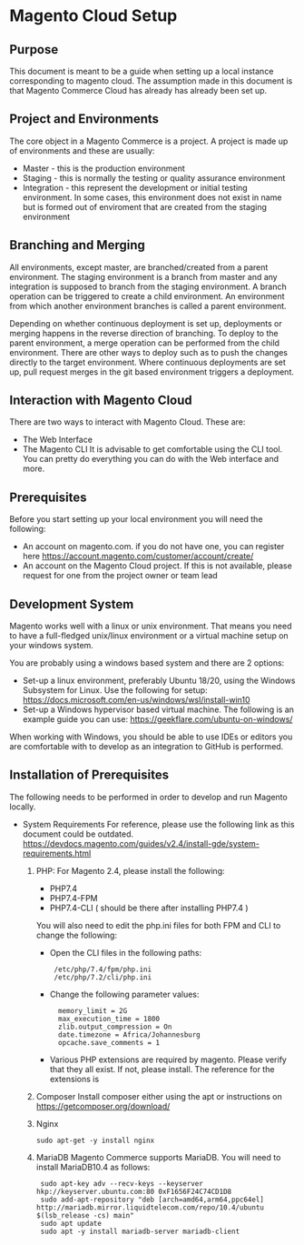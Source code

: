 # Magento Cloud Setup 

## Purpose
This document is meant to be a guide when setting up a local instance corresponding to magento cloud. The assumption made in this document is that Magento Commerce Cloud has already has already been set up. 

## Project and Environments
The core object in a Magento Commerce is  a project. A project is made up of environments and these are usually:

 - Master - this is the production environment 
 - Staging - this is normally the testing or quality assurance environment 
 - Integration - this represent the development or initial testing environment. In some cases, this environment does not exist in name but is formed out of enviroment that are created from the staging environment

## Branching and Merging
All environments, except master, are branched/created from a parent environment. The staging environment is a branch from master and any integration is supposed to branch from the staging environment. A branch operation can be triggered to create a child environment. An environment from which another environment branches is called a parent environment. 

Depending on whether continuous deployment is set up, deployments or merging happens in the reverse direction of branching. To deploy to the parent environment, a merge operation can be performed from the child environment.  There are other ways to deploy such as to push the changes directly to the target environment. Where continuous deployments are set up, pull request merges in the git based environment triggers a deployment.

## Interaction with Magento Cloud
There are two ways to interact with Magento Cloud. These are:

 - The Web Interface 
 - The Magento CLI
It is advisable to get comfortable using the CLI tool. You can pretty do everything you can do with the Web interface and more.

## Prerequisites 
Before you start setting up your local environment you will need the following:

 - An account on magento.com. if you do not have one, you can register here https://account.magento.com/customer/account/create/ 
 - An account on the Magento Cloud project. If this is not available, please request for one from the project owner or team lead


## Development System 
Magento works well with a linux or unix environment. That means you need to have a full-fledged unix/linux environment or a virtual machine setup on your windows system. 

You are probably using a windows based system and there are 2 options: 

 - Set-up a linux environment, preferably Ubuntu 18/20, using the Windows Subsystem for Linux. Use the following for setup: https://docs.microsoft.com/en-us/windows/wsl/install-win10
 - Set-up a Windows hypervisor based virtual machine. The following is an example guide you can use: https://geekflare.com/ubuntu-on-windows/ 
 
When working with Windows, you should be able to use IDEs or editors you are comfortable with to develop as an integration to GitHub is performed.

## Installation of Prerequisites
The following needs to be performed in order to develop and run Magento locally. 

 

 - System Requirements 
	 For reference, please use the following link as this document could be outdated. https://devdocs.magento.com/guides/v2.4/install-gde/system-requirements.html
	 
	 1. PHP: For Magento 2.4, please install the following:
		 - PHP7.4
		 - PHP7.4-FPM
		 - PHP7.4-CLI ( should be there after installing PHP7.4 )
		 
		  You will also need to edit the php.ini files for both FPM and CLI to change the following:
		 - Open the CLI files in the following paths:
		 
			    /etc/php/7.4/fpm/php.ini
			    /etc/php/7.2/cli/php.ini
		- Change the following parameter values:
		
			    memory_limit = 2G
			    max_execution_time = 1800
			    zlib.output_compression = On	
			    date.timezone = Africa/Johannesburg
			    opcache.save_comments = 1	
		- Various PHP extensions are required by magento. Please verify that they all exist. If not, please install. The reference for the extensions is
	 2. Composer
		 Install composer either using the apt or instructions on https://getcomposer.org/download/
		 
	 3. Nginx

		    sudo apt-get -y install nginx 
		

	4. MariaDB 
		Magento Commerce supports MariaDB. You will need to install MariaDB10.4 as follows:
		

		    sudo apt-key adv --recv-keys --keyserver hkp://keyserver.ubuntu.com:80 0xF1656F24C74CD1D8
		    sudo add-apt-repository "deb [arch=amd64,arm64,ppc64el] http://mariadb.mirror.liquidtelecom.com/repo/10.4/ubuntu $(lsb_release -cs) main"
		    sudo apt update
		    sudo apt -y install mariadb-server mariadb-client

   

<!--stackedit_data:
eyJoaXN0b3J5IjpbLTEwODEwNzMzMjcsMTIyNjE4OTg0OSwxOT
U1NTI4NzddfQ==
-->